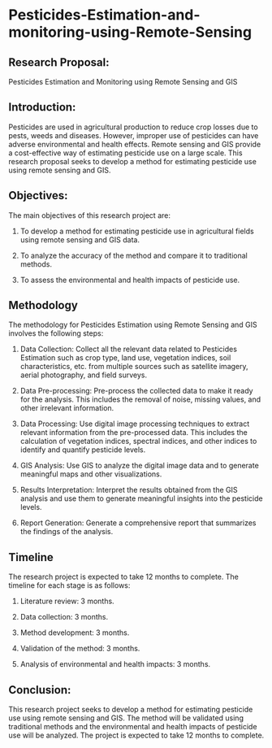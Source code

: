 # Pesticides-Estimation-and-monitoring-using-Remote-Sensing


## Research Proposal: 

Pesticides Estimation and Monitoring using Remote Sensing and GIS


## Introduction:

Pesticides are used in agricultural production to reduce crop losses due to pests, weeds and diseases. However, improper use of pesticides can have adverse environmental and health effects. Remote sensing and GIS provide a cost-effective way of estimating pesticide use on a large scale. This research proposal seeks to develop a method for estimating pesticide use using remote sensing and GIS. 


## Objectives:

The main objectives of this research project are:

1. To develop a method for estimating pesticide use in agricultural fields using remote sensing and GIS data.

2. To analyze the accuracy of the method and compare it to traditional methods.

3. To assess the environmental and health impacts of pesticide use.



## Methodology


The methodology for Pesticides Estimation using Remote Sensing and GIS involves the following steps:

1. Data Collection: Collect all the relevant data related to Pesticides Estimation such as crop type, land use, vegetation indices, soil characteristics, etc. from multiple sources such as satellite imagery, aerial photography, and field surveys.

2. Data Pre-processing: Pre-process the collected data to make it ready for the analysis. This includes the removal of noise, missing values, and other irrelevant information.

3. Data Processing: Use digital image processing techniques to extract relevant information from the pre-processed data. This includes the calculation of vegetation indices, spectral indices, and other indices to identify and quantify pesticide levels.

4. GIS Analysis: Use GIS to analyze the digital image data and to generate meaningful maps and other visualizations.

5. Results Interpretation: Interpret the results obtained from the GIS analysis and use them to generate meaningful insights into the pesticide levels.

6. Report Generation: Generate a comprehensive report that summarizes the findings of the analysis.


## Timeline

The research project is expected to take 12 months to complete. The timeline for each stage is as follows:

1. Literature review: 3 months.

2. Data collection: 3 months.

3. Method development: 3 months.

4. Validation of the method: 3 months.

5. Analysis of environmental and health impacts: 3 months.


## Conclusion:

This research project seeks to develop a method for estimating pesticide use using remote sensing and GIS. The method will be validated using traditional methods and the environmental and health impacts of pesticide use will be analyzed. The project is expected to take 12 months to complete.
